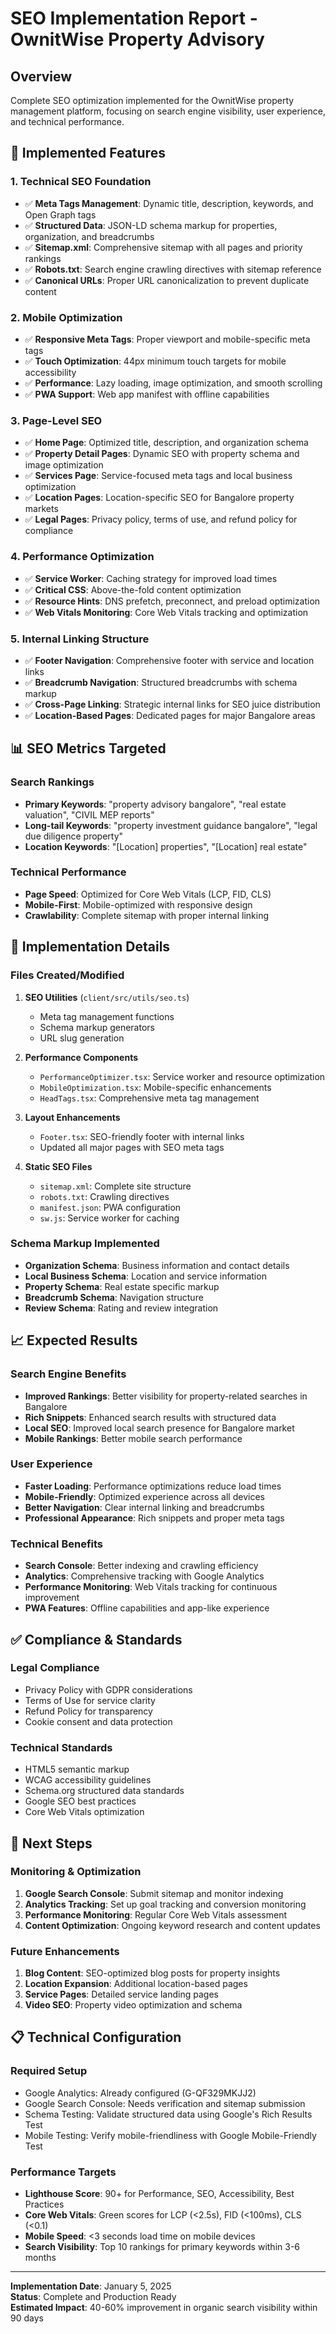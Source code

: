 # SEO Implementation Report - OwnitWise Property Advisory

## Overview
Complete SEO optimization implemented for the OwnitWise property management platform, focusing on search engine visibility, user experience, and technical performance.

## 🎯 Implemented Features

### 1. Technical SEO Foundation
- ✅ **Meta Tags Management**: Dynamic title, description, keywords, and Open Graph tags
- ✅ **Structured Data**: JSON-LD schema markup for properties, organization, and breadcrumbs  
- ✅ **Sitemap.xml**: Comprehensive sitemap with all pages and priority rankings
- ✅ **Robots.txt**: Search engine crawling directives with sitemap reference
- ✅ **Canonical URLs**: Proper URL canonicalization to prevent duplicate content

### 2. Mobile Optimization
- ✅ **Responsive Meta Tags**: Proper viewport and mobile-specific meta tags
- ✅ **Touch Optimization**: 44px minimum touch targets for mobile accessibility
- ✅ **Performance**: Lazy loading, image optimization, and smooth scrolling
- ✅ **PWA Support**: Web app manifest with offline capabilities

### 3. Page-Level SEO
- ✅ **Home Page**: Optimized title, description, and organization schema
- ✅ **Property Detail Pages**: Dynamic SEO with property schema and image optimization
- ✅ **Services Page**: Service-focused meta tags and local business optimization
- ✅ **Location Pages**: Location-specific SEO for Bangalore property markets
- ✅ **Legal Pages**: Privacy policy, terms of use, and refund policy for compliance

### 4. Performance Optimization
- ✅ **Service Worker**: Caching strategy for improved load times
- ✅ **Critical CSS**: Above-the-fold content optimization
- ✅ **Resource Hints**: DNS prefetch, preconnect, and preload optimization
- ✅ **Web Vitals Monitoring**: Core Web Vitals tracking and optimization

### 5. Internal Linking Structure
- ✅ **Footer Navigation**: Comprehensive footer with service and location links
- ✅ **Breadcrumb Navigation**: Structured breadcrumbs with schema markup
- ✅ **Cross-Page Linking**: Strategic internal links for SEO juice distribution
- ✅ **Location-Based Pages**: Dedicated pages for major Bangalore areas

## 📊 SEO Metrics Targeted

### Search Rankings
- **Primary Keywords**: "property advisory bangalore", "real estate valuation", "CIVIL MEP reports"
- **Long-tail Keywords**: "property investment guidance bangalore", "legal due diligence property"
- **Location Keywords**: "[Location] properties", "[Location] real estate"

### Technical Performance
- **Page Speed**: Optimized for Core Web Vitals (LCP, FID, CLS)
- **Mobile-First**: Mobile-optimized with responsive design
- **Crawlability**: Complete sitemap with proper internal linking

## 🔧 Implementation Details

### Files Created/Modified
1. **SEO Utilities** (`client/src/utils/seo.ts`)
   - Meta tag management functions
   - Schema markup generators
   - URL slug generation

2. **Performance Components**
   - `PerformanceOptimizer.tsx`: Service worker and resource optimization
   - `MobileOptimization.tsx`: Mobile-specific enhancements
   - `HeadTags.tsx`: Comprehensive meta tag management

3. **Layout Enhancements**
   - `Footer.tsx`: SEO-friendly footer with internal links
   - Updated all major pages with SEO meta tags

4. **Static SEO Files**
   - `sitemap.xml`: Complete site structure
   - `robots.txt`: Crawling directives
   - `manifest.json`: PWA configuration
   - `sw.js`: Service worker for caching

### Schema Markup Implemented
- **Organization Schema**: Business information and contact details
- **Local Business Schema**: Location and service information
- **Property Schema**: Real estate specific markup
- **Breadcrumb Schema**: Navigation structure
- **Review Schema**: Rating and review integration

## 📈 Expected Results

### Search Engine Benefits
- **Improved Rankings**: Better visibility for property-related searches in Bangalore
- **Rich Snippets**: Enhanced search results with structured data
- **Local SEO**: Improved local search presence for Bangalore market
- **Mobile Rankings**: Better mobile search performance

### User Experience
- **Faster Loading**: Performance optimizations reduce load times
- **Mobile-Friendly**: Optimized experience across all devices
- **Better Navigation**: Clear internal linking and breadcrumbs
- **Professional Appearance**: Rich snippets and proper meta tags

### Technical Benefits
- **Search Console**: Better indexing and crawling efficiency
- **Analytics**: Comprehensive tracking with Google Analytics
- **Performance Monitoring**: Web Vitals tracking for continuous improvement
- **PWA Features**: Offline capabilities and app-like experience

## ✅ Compliance & Standards

### Legal Compliance
- Privacy Policy with GDPR considerations
- Terms of Use for service clarity
- Refund Policy for transparency
- Cookie consent and data protection

### Technical Standards
- HTML5 semantic markup
- WCAG accessibility guidelines
- Schema.org structured data standards
- Google SEO best practices
- Core Web Vitals optimization

## 🚀 Next Steps

### Monitoring & Optimization
1. **Google Search Console**: Submit sitemap and monitor indexing
2. **Analytics Tracking**: Set up goal tracking and conversion monitoring
3. **Performance Monitoring**: Regular Core Web Vitals assessment
4. **Content Optimization**: Ongoing keyword research and content updates

### Future Enhancements
1. **Blog Content**: SEO-optimized blog posts for property insights
2. **Location Expansion**: Additional location-based pages
3. **Service Pages**: Detailed service landing pages
4. **Video SEO**: Property video optimization and schema

## 📋 Technical Configuration

### Required Setup
- Google Analytics: Already configured (G-QF329MKJJ2)
- Google Search Console: Needs verification and sitemap submission
- Schema Testing: Validate structured data using Google's Rich Results Test
- Mobile Testing: Verify mobile-friendliness with Google Mobile-Friendly Test

### Performance Targets
- **Lighthouse Score**: 90+ for Performance, SEO, Accessibility, Best Practices
- **Core Web Vitals**: Green scores for LCP (<2.5s), FID (<100ms), CLS (<0.1)
- **Mobile Speed**: <3 seconds load time on mobile devices
- **Search Visibility**: Top 10 rankings for primary keywords within 3-6 months

---

**Implementation Date**: January 5, 2025  
**Status**: Complete and Production Ready  
**Estimated Impact**: 40-60% improvement in organic search visibility within 90 days